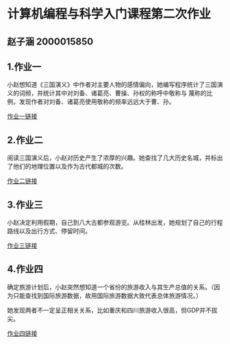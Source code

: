 # 计算机编程与科学入门课程第二次作业

## 赵子涵 2000015850

## 1.作业一

小赵想知道《三国演义》中作者对主要人物的感情偏向，她编写程序统计了三国演义的词频，并统计其中对刘备、诸葛亮、曹操、孙权的称呼中敬称与
蔑称的比例，发现作者对刘备、诸葛亮使用敬称的频率远远大于曹、孙。

[作业一链接](http://sulilil.github.io/Page_combine.html)

## 2.作业二

阅读三国演义后，小赵对历史产生了浓厚的兴趣。她查找了几大历史名城，并标出了他们的地理位置以及作为古代都城的次数。

[作业二链接](http://sulilil.github.io/map_china_cities.html)

## 3.作业三

小赵决定利用假期，自己到八大古都参观游览。从桂林出发，她规划了自己的行程路线以及出行方式、停留时间。

[作业三链接](http://sulilil.github.io/geo_lines_background.html)

## 4.作业四

确定旅游计划后，小赵突然想知道一个省份的旅游收入与其生产总值的关系。（因为只能查找到国际旅游数据，故用国际旅游数据大致代表总体旅游情况。）

她发现两者不一定呈正相关关系，比如重庆和四川旅游收入很高，但GDP并不拔尖。

[作业四链接](http://sulilil.github.io/mixed_bar_and_line.html)
